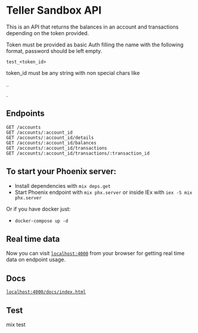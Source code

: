 # Teller Sandbox API

This is an API that returns the balances in an account and transactions depending on the token provided.

Token must be provided as basic Auth filling the name with the following format, password should be left empty.

```
test_<token_id>
```

token_id must be any string with non special chars like

```
_
```

 .

## Endpoints

```
GET /accounts
GET /accounts/:account_id
GET /accounts/:account_id/details
GET /accounts/:account_id/balances
GET /accounts/:account_id/transactions
GET /accounts/:account_id/transactions/:transaction_id
```

## To start your Phoenix server:

* Install dependencies with `mix deps.get`
* Start Phoenix endpoint with `mix phx.server` or inside IEx with `iex -S mix phx.server`

Or if you have docker just:

* ```
  docker-compose up -d
  ```

## Real time data

Now you can visit [`localhost:4000`](http://localhost:4000) from your browser for getting real time data on endpoint usage.

## Docs

[`localhost:4000/docs/index.html`](http://localhost:4000/docs/index.html)

## Test

mix test
